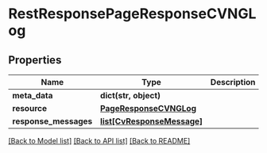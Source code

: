 # RestResponsePageResponseCVNGLog

## Properties
Name | Type | Description | Notes
------------ | ------------- | ------------- | -------------
**meta_data** | **dict(str, object)** |  | [optional] 
**resource** | [**PageResponseCVNGLog**](PageResponseCVNGLog.md) |  | [optional] 
**response_messages** | [**list[CvResponseMessage]**](CvResponseMessage.md) |  | [optional] 

[[Back to Model list]](../README.md#documentation-for-models) [[Back to API list]](../README.md#documentation-for-api-endpoints) [[Back to README]](../README.md)


